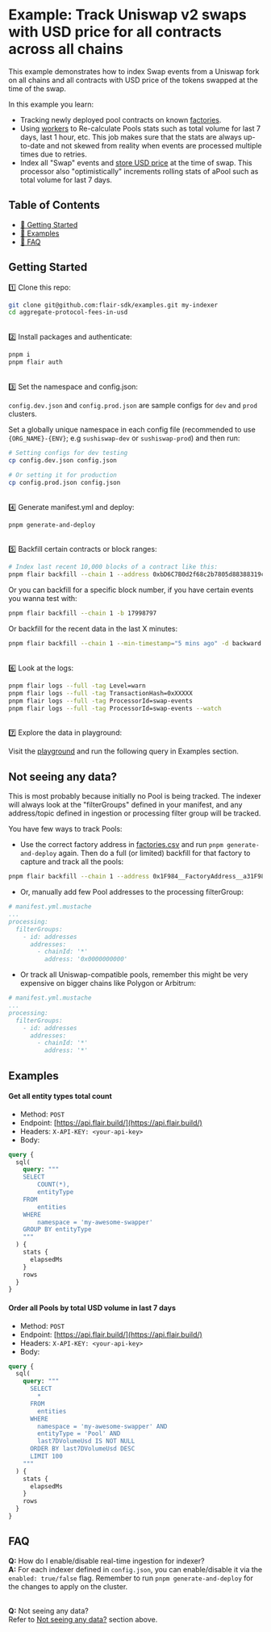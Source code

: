 # Example: Track Uniswap v2 swaps with USD price for all contracts across all chains

This example demonstrates how to index Swap events from a Uniswap fork on all chains and all contracts with USD price of the tokens swapped at the time of the swap.

In this example you learn:
* Tracking newly deployed pool contracts on known [factories](./factories.csv). 
* Using [workers](https://docs.flair.build/advanced/workers) to Re-calculate Pools stats such as total volume for last 7 days, last 1 hour, etc. This job makes sure that the stats are always up-to-date and not skewed from reality when events are processed multiple times due to retries.
* Index all "Swap" events and [store USD price](https://docs.flair.build/advanced/integrations#prices) at the time of swap. This processor also "optimistically" increments rolling stats of aPool such as total volume for last 7 days.

## Table of Contents

- [🏁 Getting Started](#getting-started)
- [💎 Examples](#examples)
- [🤔 FAQ](#faq)

## Getting Started

1️⃣ Clone this repo:

```bash
git clone git@github.com:flair-sdk/examples.git my-indexer
cd aggregate-protocol-fees-in-usd
```

<br /> 
2️⃣ Install packages and authenticate:

```bash
pnpm i
pnpm flair auth
```

<br />
3️⃣ Set the namespace and config.json:

`config.dev.json` and `config.prod.json` are sample configs for `dev` and `prod` clusters.

Set a globally unique namespace in each config file (recommended to use `{ORG_NAME}-{ENV}`; e.g `sushiswap-dev` or `sushiswap-prod`) and then run:

```bash
# Setting configs for dev testing
cp config.dev.json config.json

# Or setting it for production
cp config.prod.json config.json
```

<br />
4️⃣ Generate manifest.yml and deploy:

```bash
pnpm generate-and-deploy
```

<br />
5️⃣ Backfill certain contracts or block ranges:

```bash
# Index last recent 10,000 blocks of a contract like this:
pnpm flair backfill --chain 1 --address 0xbD6C7B0d2f68c2b7805d88388319cfB6EcB50eA9 -d backward --max-blocks 10000
```

Or you can backfill for a specific block number, if you have certain events you wanna test with:

```bash
pnpm flair backfill --chain 1 -b 17998797
```

Or backfill for the recent data in the last X minutes:

```bash
pnpm flair backfill --chain 1 --min-timestamp="5 mins ago" -d backward
```

<br />
6️⃣ Look at the logs:

```bash
pnpm flair logs --full -tag Level=warn
pnpm flair logs --full -tag TransactionHash=0xXXXXX
pnpm flair logs --full -tag ProcessorId=swap-events
pnpm flair logs --full -tag ProcessorId=swap-events --watch
```

<br />
7️⃣ Explore the data in playground:
<br />

Visit the [playground](https://api.flair.build) and run the following query in Examples section.

## Not seeing any data?

This is most probably because initially no Pool is being tracked. The indexer will always look at the "filterGroups" defined in your manifest, and any address/topic defined in ingestion or processing filter group will be tracked.

You have few ways to track Pools:
* Use the correct factory address in [factories.csv](./factories.csv) and run `pnpm generate-and-deploy` again. Then do a full (or limited) backfill for that factory to capture and track all the pools:
```bash
pnpm flair backfill --chain 1 --address 0x1F984__FactoryAddress__a31F984 --max-blocks 1000000 --provisioned
```

* Or, manually add few Pool addresses to the processing filterGroup:
```yaml
# manifest.yml.mustache
...
processing:
  filterGroups:
    - id: addresses 
      addresses:
        - chainId: '*'
          address: '0x0000000000'
```

* Or track all Uniswap-compatible pools, remember this might be very expensive on bigger chains like Polygon or Arbitrum:
```yaml
# manifest.yml.mustache
...
processing:
  filterGroups:
    - id: addresses 
      addresses:
        - chainId: '*'
          address: '*'
```

## Examples

#### Get all entity types total count

- Method: `POST`
- Endpoint: [https://api.flair.build/](https://api.flair.build/)
- Headers: `X-API-KEY: <your-api-key>`
- Body:

```graphql
query {
  sql(
    query: """
    SELECT
        COUNT(*),
        entityType
    FROM
        entities
    WHERE
        namespace = 'my-awesome-swapper'
    GROUP BY entityType
    """
  ) {
    stats {
      elapsedMs
    }
    rows
  }
}
```

#### Order all Pools by total USD volume in last 7 days

- Method: `POST`
- Endpoint: [https://api.flair.build/](https://api.flair.build/)
- Headers: `X-API-KEY: <your-api-key>`
- Body:

```graphql
query {
  sql(
    query: """
      SELECT
        *
      FROM
        entities
      WHERE
        namespace = 'my-awesome-swapper' AND
        entityType = 'Pool' AND
        last7DVolumeUsd IS NOT NULL
      ORDER BY last7DVolumeUsd DESC
      LIMIT 100
    """
  ) {
    stats {
      elapsedMs
    }
    rows
  }
}
```

## FAQ

**Q:** How do I enable/disable real-time ingestion for indexer? <br />
**A:** For each indexer defined in `config.json`, you can enable/disable it via the `enabled: true/false` flag. Remember to run `pnpm generate-and-deploy` for the changes to apply on the cluster. <br/><br />

**Q:** Not seeing any data? <br />
Refer to [Not seeing any data?](#not-seeing-any-data) section above. <br/><br />
